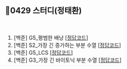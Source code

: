 ## 📘0429 스터디(정태환)
</br>

1. [백준] G5_평범한 배낭 [[정답코드]()]
2. [백준] S2_가장 긴 증가하는 부분 수열 [[정답코드]()]
3. [백준] G5_LCS [[정답코드]()]
4. [백준] G3_가장 긴 바이토닉 부분 수열 [[정답코드]()]
